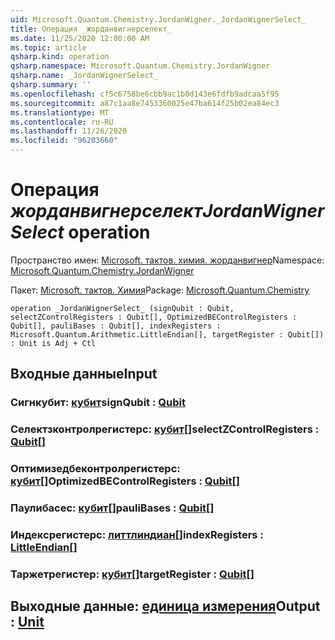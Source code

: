 ```yaml
---
uid: Microsoft.Quantum.Chemistry.JordanWigner._JordanWignerSelect_
title: Операция _жорданвигнерселект_
ms.date: 11/25/2020 12:00:00 AM
ms.topic: article
qsharp.kind: operation
qsharp.namespace: Microsoft.Quantum.Chemistry.JordanWigner
qsharp.name: _JordanWignerSelect_
qsharp.summary: ''
ms.openlocfilehash: cf5c6758be6cbb9ac1b0d143e6fdfb9adcaa5f95
ms.sourcegitcommit: a87c1aa8e7453360025e47ba614f25b02ea84ec3
ms.translationtype: MT
ms.contentlocale: ru-RU
ms.lasthandoff: 11/26/2020
ms.locfileid: "96203660"
---
```

# <a name="_jordanwignerselect_-operation"></a><span data-ttu-id="15b16-102">Операция _жорданвигнерселект_</span><span class="sxs-lookup"><span data-stu-id="15b16-102">_JordanWignerSelect_ operation</span></span>

<span data-ttu-id="15b16-103">Пространство имен: [Microsoft. тактов. химия. жорданвигнер](xref:Microsoft.Quantum.Chemistry.JordanWigner)</span><span class="sxs-lookup"><span data-stu-id="15b16-103">Namespace: [Microsoft.Quantum.Chemistry.JordanWigner](xref:Microsoft.Quantum.Chemistry.JordanWigner)</span></span>

<span data-ttu-id="15b16-104">Пакет: [Microsoft. тактов. Химия](https://nuget.org/packages/Microsoft.Quantum.Chemistry)</span><span class="sxs-lookup"><span data-stu-id="15b16-104">Package: [Microsoft.Quantum.Chemistry](https://nuget.org/packages/Microsoft.Quantum.Chemistry)</span></span>




```qsharp
operation _JordanWignerSelect_ (signQubit : Qubit, selectZControlRegisters : Qubit[], OptimizedBEControlRegisters : Qubit[], pauliBases : Qubit[], indexRegisters : Microsoft.Quantum.Arithmetic.LittleEndian[], targetRegister : Qubit[]) : Unit is Adj + Ctl
```


## <a name="input"></a><span data-ttu-id="15b16-105">Входные данные</span><span class="sxs-lookup"><span data-stu-id="15b16-105">Input</span></span>

### <a name="signqubit--qubit"></a><span data-ttu-id="15b16-106">Сигнкубит: [кубит](xref:microsoft.quantum.lang-ref.qubit)</span><span class="sxs-lookup"><span data-stu-id="15b16-106">signQubit : [Qubit](xref:microsoft.quantum.lang-ref.qubit)</span></span>




### <a name="selectzcontrolregisters--qubit"></a><span data-ttu-id="15b16-107">Селектзконтролрегистерс: [кубит](xref:microsoft.quantum.lang-ref.qubit)[]</span><span class="sxs-lookup"><span data-stu-id="15b16-107">selectZControlRegisters : [Qubit](xref:microsoft.quantum.lang-ref.qubit)[]</span></span>




### <a name="optimizedbecontrolregisters--qubit"></a><span data-ttu-id="15b16-108">Оптимизедбеконтролрегистерс: [кубит](xref:microsoft.quantum.lang-ref.qubit)[]</span><span class="sxs-lookup"><span data-stu-id="15b16-108">OptimizedBEControlRegisters : [Qubit](xref:microsoft.quantum.lang-ref.qubit)[]</span></span>




### <a name="paulibases--qubit"></a><span data-ttu-id="15b16-109">Паулибасес: [кубит](xref:microsoft.quantum.lang-ref.qubit)[]</span><span class="sxs-lookup"><span data-stu-id="15b16-109">pauliBases : [Qubit](xref:microsoft.quantum.lang-ref.qubit)[]</span></span>




### <a name="indexregisters--littleendian"></a><span data-ttu-id="15b16-110">Индексрегистерс: [литтлиндиан](xref:Microsoft.Quantum.Arithmetic.LittleEndian)[]</span><span class="sxs-lookup"><span data-stu-id="15b16-110">indexRegisters : [LittleEndian](xref:Microsoft.Quantum.Arithmetic.LittleEndian)[]</span></span>




### <a name="targetregister--qubit"></a><span data-ttu-id="15b16-111">Таржетрегистер: [кубит](xref:microsoft.quantum.lang-ref.qubit)[]</span><span class="sxs-lookup"><span data-stu-id="15b16-111">targetRegister : [Qubit](xref:microsoft.quantum.lang-ref.qubit)[]</span></span>





## <a name="output--unit"></a><span data-ttu-id="15b16-112">Выходные данные: [единица измерения](xref:microsoft.quantum.lang-ref.unit)</span><span class="sxs-lookup"><span data-stu-id="15b16-112">Output : [Unit](xref:microsoft.quantum.lang-ref.unit)</span></span>

